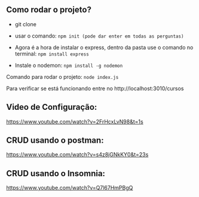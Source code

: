 ## Como rodar o projeto?

* git clone

* usar o comando: 
```npm init (pode dar enter em todas as perguntas)```

* Agora é a hora de instalar o express, dentro da pasta use o comando no terminal: 
```npm install express```

* Instale o nodemon: 
```npm install -g nodemon```

Comando para rodar o projeto:
```node index.js ```

Para verificar se está funcionando entre no http://localhost:3010/cursos

## Video de Configuração:
https://www.youtube.com/watch?v=2FrHcxLvN98&t=1s
## CRUD usando o postman:
https://www.youtube.com/watch?v=s4z8jGNkKY0&t=23s
## CRUD usando o Insomnia: 
https://www.youtube.com/watch?v=Q7l67HmPBgQ

